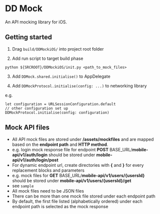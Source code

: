 # DD Mock

An API mocking library for iOS.

## Getting started

1. Drag `build/DDMockiOS/` into project root folder

2. Add run script to target build phase

`python ${SRCROOT}/DDMockiOS/init.py <path_to_mock_files>`

3. Add `DDMock.shared.initialise()` to AppDelegate

4. Add `DDMockProtocol.initialise(config: ...)` to networking library

e.g. 

```
let configuration = URLSessionConfiguration.default
// other configuration set up
DDMockProtocol.initialise(config: configuration)
```

## Mock API files

* All API mock files are stored under __/assets/mockfiles__ and are mapped based on the __endpoint path__ and __HTTP method__.
* e.g. login mock response file for endpoint __POST__ BASE_URL/__mobile-api/v1/auth/login__ should be stored under __mobile-api/v1/auth/login/post__
* For dynamic endpoint url, create directories with __{__ and __}__ for every replacement blocks and parameters
* e.g. mock files for __GET__ BASE_URL/__mobile-api/v1/users/{usersId}__ should be stored under __mobile-api/v1/users/{usersId}/get__
* see `sample`
* All mock files need to be JSON files
* There can be more than one mock file stored under each endpoint path
* By default, the first file listed (alphabetically ordered) under each endpoint path is selected as the mock response
